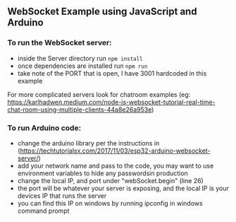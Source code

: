 ## WebSocket Example using JavaScript and Arduino 

### To run the WebSocket server:
- inside the Server directory run `npm install`
- once dependencies are installed run `npm run`
- take note of the PORT that is open, I have 3001 hardcoded in this example

For more complicated servers look for chatroom examples (eg: https://karlhadwen.medium.com/node-js-websocket-tutorial-real-time-chat-room-using-multiple-clients-44a8e26a953e) 

### To run Arduino code:
- change the arduino library per the instructions in (https://techtutorialsx.com/2017/11/03/esp32-arduino-websocket-server/)
- add your network name and pass to the code, you may want to use environment variables to hide any passwordsin production
- change the local IP, and port under "webSocket.begin" (line 26)
- the port will be whatever your server is exposing, and the local IP is your devices IP that runs the server
- you can find this IP on windows by running ipconfig in windows command prompt




